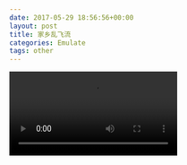 ```yaml
---
date: 2017-05-29 18:56:56+00:00
layout: post
title: 家乡乱飞流
categories: Emulate
tags: other
---
```


<video src="/download/hometown.flv" controls="controls">
</video>